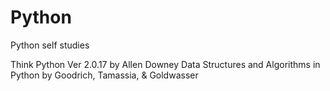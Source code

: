 # Python

Python self studies

Think Python Ver 2.0.17 by Allen Downey
Data Structures and Algorithms in Python by Goodrich, Tamassia, & Goldwasser
